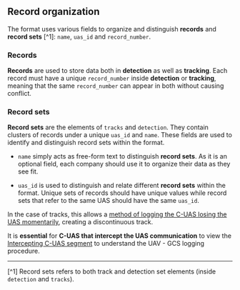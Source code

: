 ## Record organization
The format uses various fields to organize and distinguish **records**
and **record sets** [^1]:
`name`, `uas_id` and `record_number`.

### Records
**Records** are used to store data both in **detection** as well as **tracking**.
Each record must have a unique `record_number` inside **detection** or **tracking**,
meaning that the same `record_number` can appear in both without causing conflict.

### Record sets
**Record sets** are the elements of `tracks` and `detection`.
They contain clusters of records under a unique `uas_id` and `name`.
These fields are used to identify and distinguish record sets within the format.

- `name` simply acts as free-form text to distinguish **record sets**. 
As it is an optional field, each company should use it to organize their data
as they see fit.

- `uas_id` is used to distinguish and relate different **record sets** within the format.
Unique sets of records should have unique values while record sets that refer to 
the same UAS should have the same `uas_id`. 

In the case of tracks, this allows a [method of logging the C-UAS losing the UAS momentarily](detec_track.md),
creating a discontinuous track.

It is **essential** for **C-UAS that intercept the UAS communication** to view the 
[Intercepting C-UAS segment](../common_uses/intercepting.md) to understand the
UAV - GCS logging procedure. 

----
[^1] Record sets refers to both track and detection set elements (inside `detection` and `tracks`).